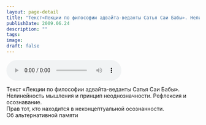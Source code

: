 ```yaml
---
layout: page-detail
title: "Текст«Лекции по философии адвайта-веданты Сатья Саи Бабы». Нелинейность мышления"
publishDate: 2009.06.24
description: ""
tags:
image:
draft: false
---
```


<audio title="2009.06.24 - Текст«Лекции по философии адвайта-веданты Сатья Саи Бабы». Нелинейность мышления.mp3" src="/upload/iblock/7dd/7dd2c3d72051a513e5e4fb56768a77f3.mp3" controls=""></audio>

 Текст «Лекции по философии адвайта-веданты Сатья Саи Бабы».  
 Нелинейность мышления и принцип неоднозначности. Рефлексия и осознавание.  
 Прав тот, кто находится в неконцептуальной осознанности.  
 Об альтернативной памяти   

  
